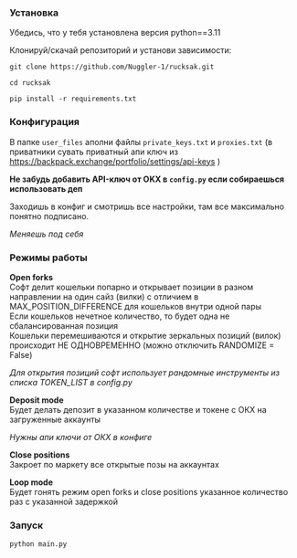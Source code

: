### Установка

Убедись, что у тебя установлена версия python==3.11

Клонируй/скачай репозиторий и установи зависимости:

`git clone https://github.com/Nuggler-1/rucksak.git`

`cd rucksak`

`pip install -r requirements.txt`

### Конфигурация

В папке `user_files` аполни файлы `private_keys.txt` и `proxies.txt` (в приватники сувать приватный апи ключ из https://backpack.exchange/portfolio/settings/api-keys )

**Не забудь добавить API-ключ от OKX в `config.py` если собираешься использовать деп**

Заходишь в конфиг и смотришь все настройки, там все максимально понятно подписано.

*Меняешь под себя* 

### Режимы работы

**Open forks** <br>
Софт делит кошельки попарно и открывает позиции в разном направлении на один сайз (вилки) с отличием в MAX_POSITION_DIFFERENCE для кошельков внутри одной пары<br>
Если кошельков нечетное количество, то будет одна не сбалансированная позиция<br>
Кошельки перемешиваются и открытие зеркальных позиций (вилок) происходит НЕ ОДНОВРЕМЕННО (можно отключить RANDOMIZE = False)

*Для открытия позиций софт использует рандомные инструменты из списка TOKEN_LIST в config.py*

**Deposit mode**<br>
Будет делать депозит в указанном количестве и токене с ОКХ на загруженные аккаунты

*Нужны апи ключи от ОКХ в конфиге* 

**Close positions**<br>
Закроет по маркету все открытые позы на аккаунтах

**Loop mode** <br>
Будет гонять режим open forks и close positions указанное количество раз с указанной задержкой

### Запуск

`python main.py`